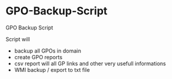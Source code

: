 # GPO-Backup-Script
GPO Backup Script

Script will 
- backup all GPOs in domain
- create GPO reports
- csv report will all GP links and other very usefull informations
- WMI backup / export to txt file 
